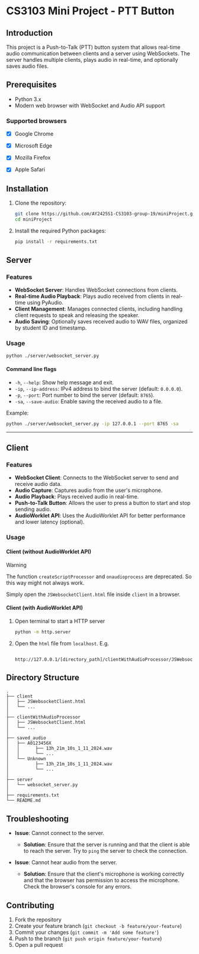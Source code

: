 # CS3103 Mini Project - PTT Button

## Introduction
This project is a Push-to-Talk (PTT) button system that allows real-time audio communication between clients and a server using WebSockets. The server handles multiple clients, plays audio in real-time, and optionally saves audio files.


## Prerequisites
- Python 3.x
- Modern web browser with WebSocket and Audio API support

### Supported browsers
  - [x] Google Chrome
  - [x] Microsoft Edge
  - [x] Mozilla Firefox
  - [x] Apple Safari


## Installation
1. Clone the repository:
    ```bash
    git clone https://github.com/AY2425S1-CS3103-group-19/miniProject.git
    cd miniProject
    ```
2. Install the required Python packages:
    ```bash
    pip install -r requirements.txt
    ```

## Server 
### Features
- **WebSocket Server**: Handles WebSocket connections from clients.
- **Real-time Audio Playback**: Plays audio received from clients in real-time using PyAudio.
- **Client Management**: Manages connected clients, including handling client requests to speak and releasing the speaker.
- **Audio Saving**: Optionally saves received audio to WAV files, organized by student ID and timestamp.

### Usage
``` bash
python ./server/websocket_server.py
```

#### Command line flags
- `-h`, `--help`: Show help message and exit.
- `-ip`, `--ip-address`: IPv4 address to bind the server (default: `0.0.0.0`).
- `-p`, `--port`: Port number to bind the server (default: `8765`).
- `-sa`, `--save-audio`: Enable saving the received audio to a file.

Example:
``` bash
python ./server/websocket_server.py -ip 127.0.0.1 --port 8765 -sa
```
---
## Client
### Features
- **WebSocket Client**: Connects to the WebSocket server to send and receive audio data.
- **Audio Capture**: Captures audio from the user's microphone.
- **Audio Playback**: Plays received audio in real-time.
- **Push-to-Talk Button**: Allows the user to press a button to start and stop sending audio.
- **AudioWorklet API**: Uses the AudioWorklet API for better performance and lower latency (optional).

### Usage
#### Client (**without** AudioWorklet API)
> [!WARNING]
> The function `createScriptProcessor` and `onaudioprocess` are deprecated. So this way might not always work.

Simply open the `JSWebsocketClient.html` file inside `client` in a browser.

#### Client (**with** AudioWorklet API)
1. Open terminal to start a HTTP server
    ```bash
    python -m http.server
    ```
2. Open the `html` file from `localhost`. E.g.
   ``` 
    http://127.0.0.1/[directory_path]/clientWithAudioProcessor/JSWebsocketClient.html
   ```

## Directory Structure
```
.
├── client
│   ├── JSWebsocketClient.html
│   └── ...
│
├── clientWithAudioProcessor
│   ├── JSWebsocketClient.html
│   └── ...
│
├── saved_audio
│   ├── A0123456X
│   │      ├── 13h_21m_10s_1_11_2024.wav
│   │      └── ...
│   └── Unknown
│          ├── 13h_21m_10s_1_11_2024.wav
│          └── ...
│   
├── server
│   └── websocket_server.py
│
├── requirements.txt
└── README.md
```

## Troubleshooting
- **Issue**: Cannot connect to the server.
  - **Solution**: Ensure that the server is running and that the client is able to reach the server. Try to `ping` the server to check the connection.

- **Issue**: Cannot hear audio from the server.
  - **Solution**: Ensure that the client's microphone is working correctly and that the browser has permission to access the microphone. Check the browser's console for any errors.


## Contributing
1. Fork the repository
2. Create your feature branch (`git checkout -b feature/your-feature`)
3. Commit your changes (`git commit -m 'Add some feature'`)
4. Push to the branch (`git push origin feature/your-feature`)
5. Open a pull request
